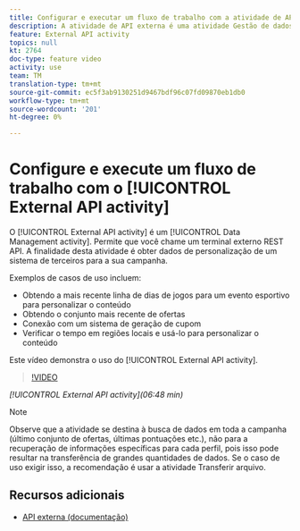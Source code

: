 ```yaml
---
title: Configurar e executar um fluxo de trabalho com a atividade de API externa
description: A atividade de API externa é uma atividade Gestão de dados. Permite que você chame um terminal externo REST API. A finalidade desta atividade é obter dados de personalização de um sistema de terceiros para a sua campanha.
feature: External API activity
topics: null
kt: 2764
doc-type: feature video
activity: use
team: TM
translation-type: tm+mt
source-git-commit: ec5f3ab9130251d9467bdf96c07fd09870eb1db0
workflow-type: tm+mt
source-wordcount: '201'
ht-degree: 0%

---
```



# Configure e execute um fluxo de trabalho com o [!UICONTROL External API activity]

O [!UICONTROL External API activity] é um [!UICONTROL Data Management activity]. Permite que você chame um terminal externo REST API. A finalidade desta atividade é obter dados de personalização de um sistema de terceiros para a sua campanha.

Exemplos de casos de uso incluem:

* Obtendo a mais recente linha de dias de jogos para um evento esportivo para personalizar o conteúdo
* Obtendo o conjunto mais recente de ofertas
* Conexão com um sistema de geração de cupom
* Verificar o tempo em regiões locais e usá-lo para personalizar o conteúdo

Este vídeo demonstra o uso do [!UICONTROL External API activity].

>[!VIDEO](https://video.tv.adobe.com/v/28200/?quality=12)

*[!UICONTROL External API activity](06:48 min)*

>[!NOTE]
>
>Observe que a atividade se destina à busca de dados em toda a campanha (último conjunto de ofertas, últimas pontuações etc.), não para a recuperação de informações específicas para cada perfil, pois isso pode resultar na transferência de grandes quantidades de dados. Se o caso de uso exigir isso, a recomendação é usar a atividade Transferir arquivo.

## Recursos adicionais

* [API externa (documentação)](https://docs.adobe.com/content/help/en/campaign-standard/using/managing-processes-and-data/data-management-activities/external-api.html)


